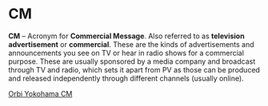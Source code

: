 # CM

**CM** – Acronym for **Commercial Message**. Also referred to as **television advertisement** or **commercial**. These are the kinds of advertisements and announcements you see on TV or hear in radio shows for a commercial purpose. These are usually sponsored by a media company and broadcast through TV and radio, which sets it apart from PV as those can be produced and released independently through different channels (usually online).

[Orbi Yokohama CM](https://youtu.be/pr6ccbj53z4)
